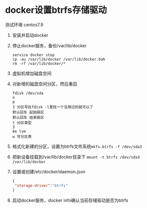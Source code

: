 # docker设置btrfs存储驱动

测试环境 centos7.9

1. 安装并启动docker

2. 停止docker服务，备份/var/lib/docker

   ```shell
   service docker stop
   cp -au /var/lib/docker /var/lib/docker.bak
   rm -rf /var/lib/docker/*
   ```

3. 虚拟机增加磁盘空间

4. 对新增的磁盘空间分区，然后重启

   ```shell
   fdisk /dev/sda
   n
   p
   3 分区号在fdisk -l里找一个没用过的就可以了
   默认回车 起始扇区
   默认回车 结束扇区
   t 分区类型
   3 
   8e lvm
   w 写分区表
   ```

5. 格式化新建的分区，设置为btrfs文件系统`mkfs.btrfs -f /dev/sda3`

6. 把新设备挂载到/var/lib/docker目录下 `mount -t btrfs /dev/sda3 /var/lib/docker`

7. 设置或创建/etc/docker/daemon.json

   ```json
   {
    "storage-driver":"btrfs"
   }
   ```

8. 启动docker服务，docker info确认当前存储驱动是否为btrfs